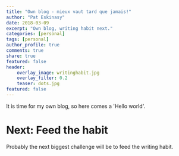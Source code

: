 ```yaml
---
title: "Own blog - mieux vaut tard que jamais!"
author: "Pat Eskinasy"
date: 2018-03-09
excerpt: "Own blog, writing habit next."
categories: [personal]
tags: [personal]
author_profile: true
comments: true
share: true
featured: false
header:
    overlay_image: writinghabit.jpg
    overlay_filter: 0.2
    teaser: dots.jpg
featured: false
---
```


It is time for my own blog, so here comes a 'Hello world'.

# Next: Feed the habit

Probably the next biggest challenge will be to feed the writing habit.
